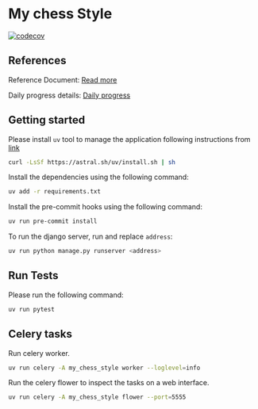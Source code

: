 # My chess Style

[![codecov](https://codecov.io/github/calvom/my-chess-style/branch/main/graph/badge.svg?token=KTFUJR875Z)](https://codecov.io/github/calvom/my-chess-style)

## References

Reference Document: [Read more](https://docs.google.com/document/d/1tZYcn5qNHjpreDugcLztrE3W7mYAtdBTe6WdIZlW5GY/edit?usp=sharing)

Daily progress details: [Daily progress](https://splendid-bean-849.notion.site/My-chess-style-progress-style-1cbc2a6e3b5e804dbcf8f4ea76cbb865)

## Getting started

Please install `uv` tool to manage the application following instructions from [link](https://docs.astral.sh/uv/getting-started/installation/)

```sh
curl -LsSf https://astral.sh/uv/install.sh | sh
```

Install the dependencies using the following command:

```sh
uv add -r requirements.txt
```

Install the pre-commit hooks using the following command:

```sh
uv run pre-commit install
```

To run the django server, run and replace `address`:

```sh
uv run python manage.py runserver <address>
```

## Run Tests

Please run the following command:

```sh
uv run pytest

```

## Celery tasks

Run celery worker.
```sh
uv run celery -A my_chess_style worker --loglevel=info
```

Run the celery flower to inspect the tasks on a web interface.

```sh
uv run celery -A my_chess_style flower --port=5555
```
